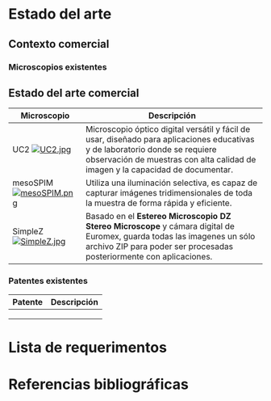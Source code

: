 # Estado del arte
## Contexto comercial
### Microscopios existentes
## Estado del arte comercial
| Microscopio | Descripción |
|-------------|-------------|
| UC2 [![UC2.jpg](https://i.postimg.cc/TYQ3Bx6S/UC2.jpg)](https://postimg.cc/MvMwjhXb) | Microscopio óptico digital versátil y fácil de usar, diseñado para aplicaciones educativas y de laboratorio donde se requiere observación de muestras con alta calidad de imagen y la capacidad de documentar. |
| mesoSPIM [![mesoSPIM.png](https://i.postimg.cc/BQqJszZK/mesoSPIM.png)](https://postimg.cc/9zN6YJ7m) | Utiliza una iluminación selectiva,  es capaz de capturar imágenes tridimensionales de toda la muestra de forma rápida y eficiente. |
| SimpleZ [![SimpleZ.jpg](https://i.postimg.cc/vZZfKM42/SimpleZ.jpg)](https://postimg.cc/0bhz6Td7) | Basado en el **Estereo Microscopio DZ Stereo Microscope** y cámara digital de Euromex, guarda todas las imagenes un sólo archivo ZIP para poder ser procesadas posteriormente con aplicaciones. |
### Patentes existentes
| Patente | Descripción |
|-------------|-------------|
|  |  |
|   | |
|    | |
# Lista de requerimentos
# Referencias bibliográficas
